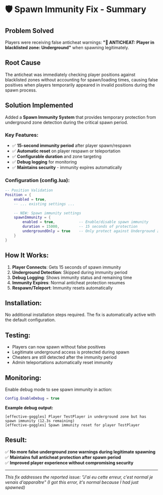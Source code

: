 # 🛡️ Spawn Immunity Fix - Summary

## Problem Solved
Players were receiving false anticheat warnings: 
**"🚫 ANTICHEAT: Player in blacklisted zone: Underground"** 
when spawning legitimately.

## Root Cause
The anticheat was immediately checking player positions against blacklisted zones without accounting for spawn/loading times, causing false positives when players temporarily appeared in invalid positions during the spawn process.

## Solution Implemented
Added a **Spawn Immunity System** that provides temporary protection from underground zone detection during the critical spawn period.

### Key Features:
- ✅ **15-second immunity period** after player spawn/respawn
- ✅ **Automatic reset** on player respawn or teleportation
- ✅ **Configurable duration** and zone targeting
- ✅ **Debug logging** for monitoring
- ✅ **Maintains security** - immunity expires automatically

### Configuration (config.lua):
```lua
-- Position Validation
Position = {
    enabled = true,
    -- ... existing settings ...
    
    -- NEW: Spawn immunity settings
    spawnImmunity = {
        enabled = true,           -- Enable/disable spawn immunity
        duration = 15000,         -- 15 seconds of protection
        undergroundOnly = true    -- Only protect against Underground zone
    }
}
```

## How It Works:
1. **Player Connects**: Gets 15 seconds of spawn immunity
2. **Underground Detection**: Skipped during immunity period
3. **Debug Logging**: Shows immunity status and remaining time
4. **Immunity Expires**: Normal anticheat protection resumes
5. **Respawn/Teleport**: Immunity resets automatically

## Installation:
No additional installation steps required. The fix is automatically active with the default configuration.

## Testing:
- Players can now spawn without false positives
- Legitimate underground access is protected during spawn
- Cheaters are still detected after the immunity period
- Admin teleportations automatically reset immunity

## Monitoring:
Enable debug mode to see spawn immunity in action:
```lua
Config.EnableDebug = true
```

**Example debug output:**
```
[effective-goggles] Player TestPlayer in underground zone but has spawn immunity (12.3s remaining)
[effective-goggles] Spawn immunity reset for player TestPlayer
```

## Result:
✅ **No more false underground zone warnings during legitimate spawning**  
✅ **Maintains full anticheat protection after spawn period**  
✅ **Improved player experience without compromising security**  

---
*This fix addresses the reported issue: "J'ai eu cette erreur, c'est normal je venais d'apparaître" (I got this error, it's normal because I had just spawned)*